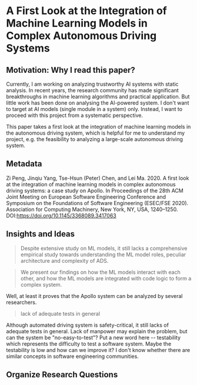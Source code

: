 # A First Look at the Integration of Machine Learning Models in Complex Autonomous Driving Systems


## Motivation: Why I read this paper?
Currently, I am working on analyzing trustworthy AI systems with static analysis. In recent years, the research community has made significant breakthroughs in machine learning algorithms and practical application. But little work has been done on analysing the AI-powered system. I don't want to target at AI models (single module in a system) only. Instead, I want to proceed with this project from a systematic perspective. 

This paper takes a first look at the integration of machine learning models in the autonomous driving system, which is helpful for me to understand my project, e.g. the feasibility to analyzing a large-scale autonomous driving system.

## Metadata
Zi Peng, Jinqiu Yang, Tse-Hsun (Peter) Chen, and Lei Ma. 2020. A first look at the integration of machine learning models in complex autonomous driving systems: a case study on Apollo. In Proceedings of the 28th ACM Joint Meeting on European Software Engineering Conference and Symposium on the Foundations of Software Engineering (ESEC/FSE 2020). Association for Computing Machinery, New York, NY, USA, 1240–1250. DOI:https://doi.org/10.1145/3368089.3417063

## Insights and Ideas

> Despite extensive study on ML models, it still lacks a comprehensive empirical study towards understanding the ML model roles, peculiar architecture and complexity of ADS.

> We present our findings on how the ML models interact with each other, and how the ML models are integrated with code logic to form a complex system.

Well, at least it proves that the Apollo system can be analyzed by several researchers.

> lack of adequate tests in general

Although automated driving system is safety-critical, it still lacks of adequate tests in general. Lack of manpower may explain the problem, but can the system be "no-easy-to-test"? Put a new word here -- testability which represents the difficulty to test a software system. Maybe the testability is low and how can we improve it? I don't know whether there are similar concepts in software engineering communities.



## Organize Research Questions